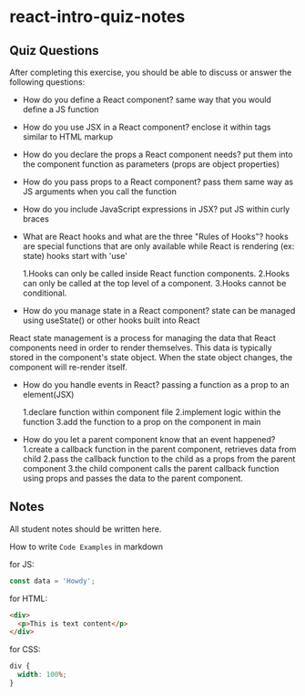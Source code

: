 # react-intro-quiz-notes

## Quiz Questions

After completing this exercise, you should be able to discuss or answer the following questions:

- How do you define a React component?
  same way that you would define a JS function

- How do you use JSX in a React component?
  enclose it within tags similar to HTML markup

- How do you declare the props a React component needs?
  put them into the component function as parameters (props are object properties)

- How do you pass props to a React component?
  pass them same way as JS arguments when you call the function

- How do you include JavaScript expressions in JSX?
  put JS within curly braces

- What are React hooks and what are the three "Rules of Hooks"?
  hooks are special functions that are only available while React is rendering (ex: state) hooks start with 'use'

  1.Hooks can only be called inside React function components.
  2.Hooks can only be called at the top level of a component.
  3.Hooks cannot be conditional.

- How do you manage state in a React component?
  state can be managed using useState() or other hooks built into React

React state management is a process for managing the data that React components need in order to render themselves. This data is typically stored in the component's state object. When the state object changes, the component will re-render itself.

- How do you handle events in React?
  passing a function as a prop to an element(JSX)

  1.declare function within component file
  2.implement logic within the function
  3.add the function to a prop on the component in main

- How do you let a parent component know that an event happened?
  1.create a callback function in the parent component, retrieves data from child
  2.pass the callback function to the child as a props from the parent component
  3.the child component calls the parent callback function using props and passes the data to the parent component.

## Notes

All student notes should be written here.

How to write `Code Examples` in markdown

for JS:

```javascript
const data = 'Howdy';
```

for HTML:

```html
<div>
  <p>This is text content</p>
</div>
```

for CSS:

```css
div {
  width: 100%;
}
```
